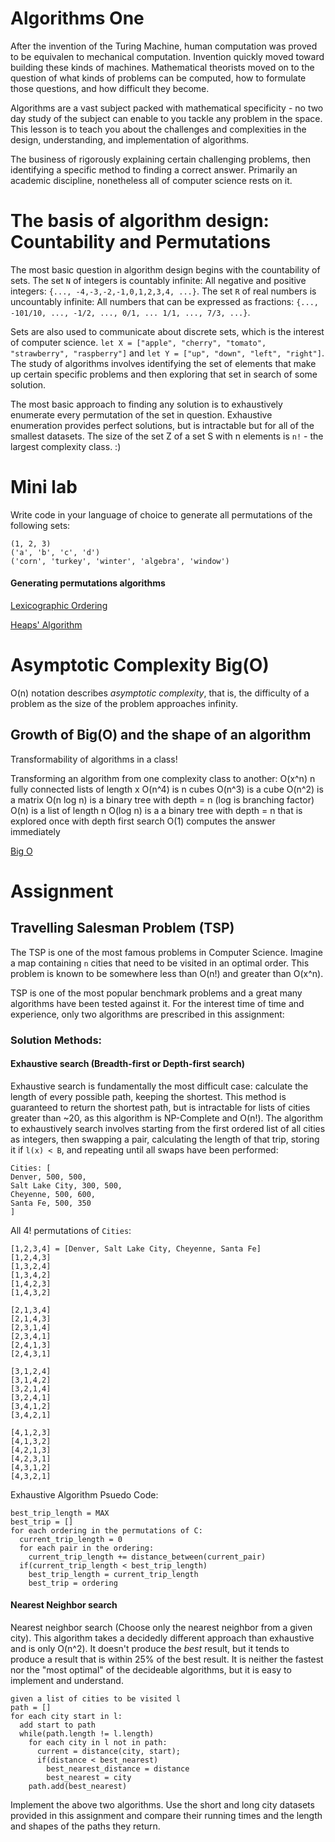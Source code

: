 # Algorithms One

After the invention of the Turing Machine, human computation was proved to be equivalen to mechanical computation. Invention quickly moved toward building these kinds of machines. Mathematical theorists moved on to the question of what kinds of problems can be computed, how to formulate those questions, and how difficult they become.

Algorithms are a vast subject packed with mathematical specificity - no two day study of the subject can enable to you tackle any problem in the space. This lesson is to teach you about the challenges and complexities in the design, understanding, and implementation of algorithms.

The business of rigorously explaining certain challenging problems, then identifying a specific method to finding a correct answer. Primarily an academic discipline, nonetheless all of computer science rests on it.

# The basis of algorithm design: Countability and Permutations

The most basic question in algorithm design begins with the countability of sets. The set `N` of integers is countably infinite: All negative and positive integers: `{..., -4,-3,-2,-1,0,1,2,3,4, ...}`. The set `R` of real numbers is uncountably infinite: All numbers that can be expressed as fractions: `{..., -101/10, ..., -1/2, ..., 0/1, ... 1/1, ..., 7/3, ...}`.

Sets are also used to communicate about discrete sets, which is the interest of computer science. `let X = ["apple", "cherry", "tomato", "strawberry", "raspberry"]` and `let Y = ["up", "down", "left", "right"]`. The study of algorithms involves identifying the set of elements that make up certain specific problems and then exploring that set in search of some solution.

The most basic approach to finding any solution is to exhaustively enumerate every permutation of the set in question. Exhaustive enumeration provides perfect solutions, but is intractable but for all of the smallest datasets. The size of the set Z of a set S with n elements is `n!` - the largest complexity class. :)

# Mini lab

Write code in your language of choice to generate all permutations of the following sets:

    (1, 2, 3)
    ('a', 'b', 'c', 'd')
    ('corn', 'turkey', 'winter', 'algebra', 'window')

#### Generating permutations algorithms

[Lexicographic Ordering](https://en.wikipedia.org/wiki/Lexicographical_order)

[Heaps' Algorithm](https://en.wikipedia.org/wiki/Heap%27s_algorithm)

# Asymptotic Complexity Big(O)

O(n) notation describes _asymptotic complexity_, that is, the difficulty of a problem as the size of the problem approaches infinity.

## Growth of Big(O) and the shape of an algorithm

Transformability of algorithms in a class!

Transforming an algorithm from one complexity class to another:
O(x^n) n fully connected lists of length x
O(n^4) is n cubes
O(n^3) is a cube
O(n^2) is a matrix
O(n log n) is a binary tree with depth = n (log is branching factor)
O(n) is a list of length n
O(log n) is a a binary tree with depth = n that is explored once with depth first search
O(1) computes the answer immediately

[Big O](https://www.lucidchart.com/documents/view/fb7a5e50-8340-46b4-be62-69c7fe24c472)

   
# Assignment

## Travelling Salesman Problem (TSP)

The TSP is one of the most famous problems in Computer Science. Imagine a map containing `n` cities that need to be visited in an optimal order. This problem is known to be somewhere less than O(n!) and greater than O(x^n).

TSP is one of the most popular benchmark problems and a great many algorithms have been tested against it. For the interest time of time and experience, only two algorithms are prescribed in this assignment:

### Solution Methods:

#### Exhaustive search (Breadth-first or Depth-first search) 

Exhaustive search is fundamentally the most difficult case: calculate the length of every possible path, keeping the shortest. This method is guaranteed to return the shortest path, but is intractable for lists of cities greater than ~20, as this algorithm is NP-Complete and O(n!). The algorithm to exhaustively search involves starting from the first ordered list of all cities as integers, then swapping a pair, calculating the length of that trip, storing it if `l(x) < B`, and repeating until all swaps have been performed:

    Cities: [
    Denver, 500, 500,
    Salt Lake City, 300, 500,
    Cheyenne, 500, 600,
    Santa Fe, 500, 350
    ]

All 4! permutations of `Cities`:

    [1,2,3,4] = [Denver, Salt Lake City, Cheyenne, Santa Fe]
    [1,2,4,3]
    [1,3,2,4]
    [1,3,4,2]
    [1,4,2,3]
    [1,4,3,2]

    [2,1,3,4]
    [2,1,4,3]
    [2,3,1,4]
    [2,3,4,1]
    [2,4,1,3]
    [2,4,3,1]

    [3,1,2,4]
    [3,1,4,2]
    [3,2,1,4]
    [3,2,4,1]
    [3,4,1,2]
    [3,4,2,1]

    [4,1,2,3]
    [4,1,3,2]
    [4,2,1,3]
    [4,2,3,1]
    [4,3,1,2]
    [4,3,2,1]

Exhaustive Algorithm Psuedo Code:

    best_trip_length = MAX
    best_trip = []
    for each ordering in the permutations of C:
      current_trip_length = 0
      for each pair in the ordering:
        current_trip_length += distance_between(current_pair)
      if(current_trip_length < best_trip_length)
        best_trip_length = current_trip_length
        best_trip = ordering

#### Nearest Neighbor search   

Nearest neighbor search (Choose only the nearest neighbor from a given city). This algorithm takes a decidedly different approach than exhaustive and is only O(n^2). It doesn't produce the _best_ result, but it tends to produce a result that is within 25% of the best result. It is neither the fastest nor the "most optimal" of the decideable algorithms, but it is easy to implement and understand.

    given a list of cities to be visited l
    path = []
    for each city start in l:
      add start to path
      while(path.length != l.length)
        for each city in l not in path:
          current = distance(city, start);
          if(distance < best_nearest)
            best_nearest_distance = distance
            best_nearest = city
        path.add(best_nearest)


Implement the above two algorithms. Use the short and long city datasets provided in this assignment and compare their running times and the length and shapes of the paths they return.



